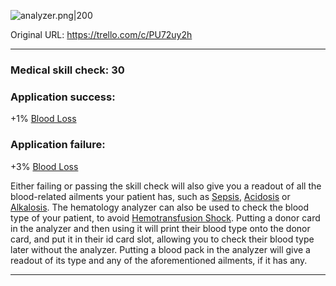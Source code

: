 ![analyzer.png\|200](/Items/Hematology%20Analyzer%20-%20Attachments/6718845db30472d958dd7d1e.png)

Original URL: https://trello.com/c/PU72uy2h

---

### Medical skill check: 30

### Application success:

\+1% [Blood Loss](../Blood/Blood%20Loss.md)

### Application failure:

\+3% [Blood Loss](../Blood/Blood%20Loss.md)

Either failing or passing the skill check will also give you a readout of all the blood-related ailments your patient has, such as [Sepsis](../Blood/Sepsis.md), [Acidosis](../Blood/Acidosis.md) or [Alkalosis](../Blood/Alkalosis.md). The hematology analyzer can also be used to check the blood type of your patient, to avoid [Hemotransfusion Shock](../Blood/Hemotransfusion%20Shock.md). Putting a donor card in the analyzer and then using it will print their blood type onto the donor card, and put it in their id card slot, allowing you to check their blood type later without the analyzer. Putting a blood pack in the analyzer will give a readout of its type and any of the aforementioned ailments, if it has any.

---

